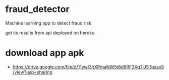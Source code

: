 # fraud_detector

Machine learning app to detect fraud risk

get its results from api deployed on heroku

# download app apk 

- https://drive.google.com/file/d/11ywI3hXPmaNW5t8d6RF3XqTiJ5Tqsso5/view?usp=sharing

